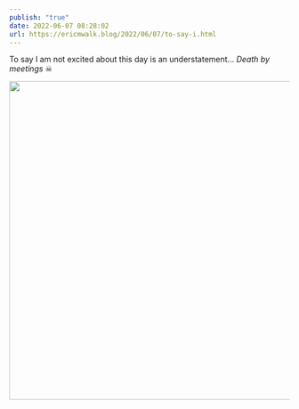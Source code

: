 ```yaml
---
publish: "true"
date: 2022-06-07 08:28:02
url: https://ericmwalk.blog/2022/06/07/to-say-i.html
---
```

To say I am not excited about this day is an understatement... *Death by meetings* ☠


<img src="uploads/2022/ec26753f94.png" width="600" height="572" alt="" />